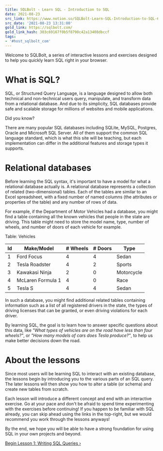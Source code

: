 ```yaml
---
title: SQLBolt - Learn SQL - Introduction to SQL
date: 2021-08-23
src_link: https://www.notion.so/SQLBolt-Learn-SQL-Introduction-to-SQL-69f704c5d7a94854b506a68707572eb6
src_date: '2021-08-23 13:31:00'
gold_link: https://sqlbolt.com/
gold_link_hash: 303c69167f0b5f8790c42a13408dbccf
tags:
- '#host_sqlbolt_com'
---
```



Welcome to SQLBolt, a series of interactive lessons and exercises designed to help you quickly 
learn SQL right in your browser.


What is SQL?
============


SQL, or Structured Query Language, is a language designed to allow both technical and non-technical 
users query, manipulate, and transform data from a relational database. And due to its simplicity, 
SQL databases provide safe and scalable storage for millions of websites and mobile applications.


Did you know?

 There are many popular SQL databases including SQLite, MySQL, Postgres, Oracle and Microsoft 
 SQL Server. All of them support the common SQL language standard, which is what this site 
 will be teaching, but each implementation can differ in the additional features and storage 
 types it supports.
 


Relational databases
====================


Before learning the SQL syntax, it's important to have a model for what a relational database actually 
is. A relational database represents a collection of related (two-dimensional) tables. Each of the 
tables are similar to an Excel spreadsheet, with a fixed number of named columns (the attributes or 
properties of the table) and any number of rows of data.


For example, if the Department of Motor Vehicles had a database, you might find a table containing 
all the known vehicles that people in the state are driving. This table might need to store the 
model name, type, number of wheels, and number of doors of each vehicle for example.



 Table: Vehicles



| Id | Make/Model | # Wheels | # Doors | Type |
| --- | --- | --- | --- | --- |
| 1 | Ford Focus | 4 | 4 | Sedan |
| 2 | Tesla Roadster | 4 | 2 | Sports |
| 3 | Kawakasi Ninja | 2 | 0 | Motorcycle |
| 4 | McLaren Formula 1 | 4 | 0 | Race |
| 5 | Tesla S | 4 | 4 | Sedan |


In such a database, you might find additional related tables containing information such as a list 
of all registered drivers in the state, the types of driving licenses that can be granted, or even 
driving violations for each driver.


By learning SQL, the goal is to learn how to answer specific questions about this data, like 
*"What types of vehicles are on the road have less than four wheels?"*, or *"How many models 
of cars does Tesla produce?"*, to help us make better decisions down the road.


About the lessons
=================


Since most users will be learning SQL to interact with an existing database, the lessons begin by 
introducing you to the various parts of an SQL query. The later lessons will then show you how to
alter a table (or schema) and create new tables from scratch.


Each lesson will introduce a different concept and end with an interactive exercise. Go at your 
pace and don't be afraid to spend time experimenting with the exercises before continuing! If
you happen to be familiar with SQL already, you can skip ahead using the links in the top-right, 
but we would recommend you work through the lessons anyways!


By the end, we hope you will be able to have a strong foundation for using SQL in your own projects 
and beyond. 


[Begin Lesson 1: Writing SQL Queries ›](/lesson/select_queries_introduction)
